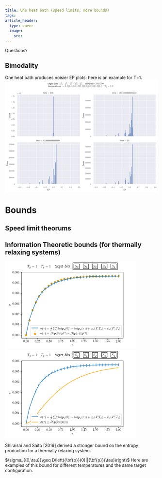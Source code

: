 ```yaml
---
title: One heat bath (speed limits, more bounds)
tags: 
article_header:
  type: cover
  image:
    src: 
---
```

Questions? 


## Bimodality 

One heat bath produces noisier EP plots: here is an example for T=1. 
<img src="/files/bimodality2.svg"> 

# Bounds 

## Speed limit theorums 




## Information Theoretic bounds (for thermally relaxing systems)



<img src="/files/onehb.png"> <img src="/files/exbounds.png">

Shiraishi and Saito [2019] derived a stronger bound on the entropy production for a thermally relaxing system.

$\sigma_{(0,\tau)}\geq D\left({\bf{p}}(0)||{\bf{p}}(\tau)\right)$
Here are examples of this bound for different temperatures and the same target configuration. 




